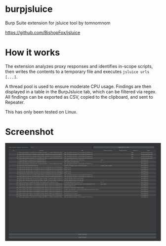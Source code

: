 # burpjsluice
Burp Suite extension for jsluice tool by tomnomnom

https://github.com/BishopFox/jsluice

# How it works
The extension analyzes proxy responses and identifies in-scope scripts, then writes the contents to a temporary file and executes ```jsluice urls [...]```.

A thread pool is used to ensure moderate CPU usage. Findings are then displayed in a table in the BurpJsluice tab, which can be filtered via regex. All findings can be exported as CSV, copied to the clipboard, and sent to Repeater.

This has only been tested on Linux.

# Screenshot
![plot](./assets/burpjsluice.png)
